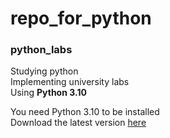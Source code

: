 # repo_for_python

### python_labs  

Studying python  
Implementing university labs  
Using **Python 3.10**

You need Python 3.10 to be installed  
Download the latest version [here](https://www.python.org/downloads/)
 
